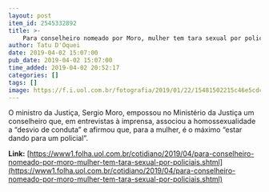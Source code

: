 ```yaml
---
layout: post
item_id: 2545332892
title: >-
    Para conselheiro nomeado por Moro, mulher tem tara sexual por policiais
author: Tatu D'Oquei
date: 2019-04-02 15:07:00
pub_date: 2019-04-02 15:07:00
time_added: 2019-04-02 20:52:17
categories: []
tags: []
image: https://f.i.uol.com.br/fotografia/2019/01/22/15481502215c46e5cdc7345_1548150221_3x2_rt.jpg
---
```


O ministro da Justiça, Sergio Moro, empossou no Ministério da Justiça um conselheiro que, em entrevistas à imprensa, associou a homossexualidade a “desvio de conduta” e afirmou que, para a mulher, é o máximo “estar dando para um policial”.

**Link:** [https://www1.folha.uol.com.br/cotidiano/2019/04/para-conselheiro-nomeado-por-moro-mulher-tem-tara-sexual-por-policiais.shtml](https://www1.folha.uol.com.br/cotidiano/2019/04/para-conselheiro-nomeado-por-moro-mulher-tem-tara-sexual-por-policiais.shtml)

